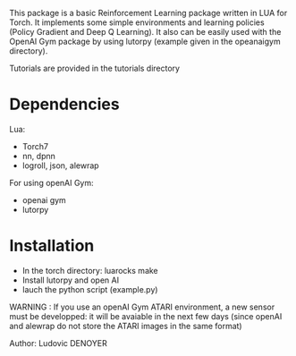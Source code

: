 
This package is a basic Reinforcement Learning package written in LUA for Torch. It implements some simple environments and learning policies (Policy Gradient and Deep Q Learning). It also can be easily used with the OpenAI Gym package by using lutorpy (example given in the opeanaigym directory).

Tutorials are provided in the tutorials directory

# Dependencies

Lua: 
* Torch7
* nn, dpnn
* logroll, json, alewrap

For using openAI Gym:
* openai gym
* lutorpy

# Installation

* In the torch directory: luarocks make
* Install lutorpy and open AI
* lauch the python script (example.py)


WARNING : If you use an openAI Gym ATARI environment, a new sensor must be developped: it will be avaiable in the next few days (since openAI and alewrap do not store the ATARI images in the same format)

Author: Ludovic DENOYER

